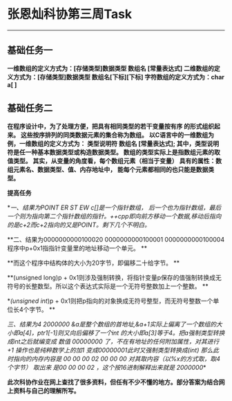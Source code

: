 # 张恩灿科协第三周Task

___


## 基础任务一

**一维数组的定义方式为：[存储类型]数据类型 数组名 [常量表达式] 
二维数组的定义方式为：[存储类型]数据类型 数组名[下标][下标] 
字符数组的定义方式为：char a[ ]**

## 基础任务二
**在程序设计中，为了处理方便，把具有相同类型的若干变量按有序 
的形式组织起来。  这些按序排列的同类数据元素的集合称为数组。
以C语言中的一维数组为例，一维数组的定义方式为： 
类型说明符 数组名 [常量表达式];
其中，类型说明符是任一种基本数据类型或构造数据类型。 
数组的类型实际上是指数组元素的取值类型。
其实，从变量的角度看，每个数组元素（相当于变量） 
具有的属性：数组元素名、数据类型、值、内存地址中， 
能每个元素都相同的也只能是数据类型。**

**提高任务**

**一、结果为POINT
ER
ST
EW       *c[]是一个指针数组， 后一个也为指针数组，最后一个则为指向第二个指针数组的指针。++cpp即向前方移动一个数据,移动后指向的是c+2而c+2指向的又是POINT。剩下几个不明白。**

**二、结果为0000000000100020
0000000000100001
0000000000100004      程序中p+0x1指指针变量里的地址移动一个单元。  **

**而这个程序中结构体的大小为20字节，即偏移二十给字节。  **

**(unsigned long)p + 0x1则涉及强制转换，将指针变量p保存的值强制转换成无符号的长整数型。所以这个表达式实际是一个无符号整数加上一个整数。  **

**(unsigned int*)p + 0x1则把p指向的对象换成无符号整型，而无符号整数一个单位长4个字节。  **



**三、结果为4
2000000       &a是整个数组的首地址,&a+1实际上偏离了一个数组的大小即a[4]，ptr1[-1]则又向后偏移了一个int 的大小即a[3]等于4。把a强制类型转换成int之后就编变成 数值 00000000 了，不在有地址的任何附加属性，对其进行+1 操作也是纯粹数学上的加1 变成00000001此时又强制类型转换成(int*) 那么此时指向的内存内容是 00 00 00 02 00 00 00
对其取内容（以%x的方式取，取4个字节） 取出来 是00 00 00 02 ，这个按16进制解释出来就是 2000000**

**此次科协作业在网上查找了很多资料，但任有不少不懂的地方。部分答案为结合网上资料与自己的理解所写。**

  



